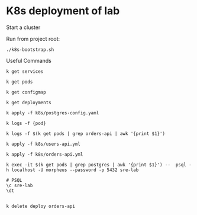 # K8s deployment of lab

Start a cluster

Run from project root:
```
./k8s-bootstrap.sh
```


Useful Commands
```
k get services

k get pods

k get configmap

k get deployments

k apply -f k8s/postgres-config.yaml

k logs -f {pod} 

k logs -f $(k get pods | grep orders-api | awk '{print $1}')

k apply -f k8s/users-api.yml

k apply -f k8s/orders-api.yml

k exec -it $(k get pods | grep postgres | awk '{print $1}') --  psql -h localhost -U morpheus --password -p 5432 sre-lab

# PSQL
\c sre-lab
\dt


k delete deploy orders-api
```